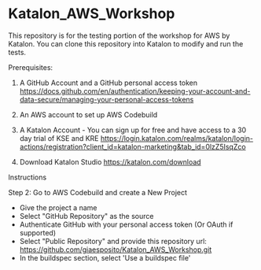 # Katalon_AWS_Workshop

This repository is for the testing portion of the workshop for AWS by Katalon. You can clone this repository into Katalon to modify and run the tests.

Prerequisites:

1. A GitHub Account and a GitHub personal access token
https://docs.github.com/en/authentication/keeping-your-account-and-data-secure/managing-your-personal-access-tokens

2. An AWS account to set up AWS Codebuild

3. A Katalon Account - You can sign up for free and have access to a 30 day trial of KSE and KRE
https://login.katalon.com/realms/katalon/login-actions/registration?client_id=katalon-marketing&tab_id=0lzZ5IsqZco

4. Download Katalon Studio
https://katalon.com/download


Instructions

Step 2: Go to AWS Codebuild and create a New Project
 - Give the project a name
 - Select "GitHub Repository" as the source
 - Authenticate GitHub with your personal access token (Or OAuth if supported)
 - Select "Public Repository" and provide this repository url: https://github.com/giaesposito/Katalon_AWS_Workshop.git
 - In the buildspec section, select 'Use a buildspec file'


